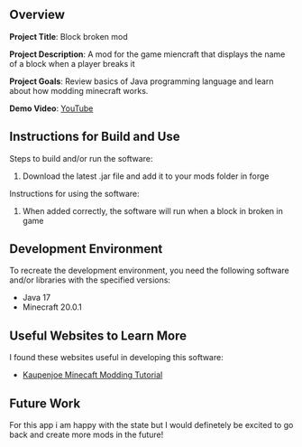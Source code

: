 ## Overview

**Project Title**: Block broken mod

**Project Description**: A mod for the game miencraft that displays the name of a block when a player breaks it

**Project Goals**: Review basics of Java programming language and learn about how modding minecraft works.

**Demo Video**: [YouTube](https://youtu.be/SaBms886B8w)

## Instructions for Build and Use

Steps to build and/or run the software:

1. Download the latest .jar file and add it to your mods folder in forge

Instructions for using the software:

1. When added correctly, the software will run when a block in broken in game

## Development Environment 

To recreate the development environment, you need the following software and/or libraries with the specified versions:

* Java 17
* Minecraft 20.0.1

## Useful Websites to Learn More

I found these websites useful in developing this software:

* [Kaupenjoe Minecaft Modding Tutorial](https://www.youtube.com/watch?v=55qUIf3GMss&list=PLKGarocXCE1H9Y21-pxjt5Pt8bW14twa-)

## Future Work

For this app i am happy with the state but I would definetely be excited to go back and create more mods in the future!
